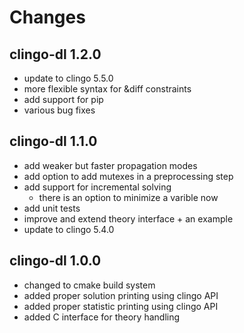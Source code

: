 # Changes

## clingo-dl 1.2.0
  * update to clingo 5.5.0
  * more flexible syntax for &diff constraints
  * add support for pip
  * various bug fixes

## clingo-dl 1.1.0
  * add weaker but faster propagation modes
  * add option to add mutexes in a preprocessing step
  * add support for incremental solving
    * there is an option to minimize a varible now
  * add unit tests
  * improve and extend theory interface + an example
  * update to clingo 5.4.0

## clingo-dl 1.0.0
  * changed to cmake build system
  * added proper solution printing using clingo API
  * added proper statistic printing using clingo API
  * added C interface for theory handling
